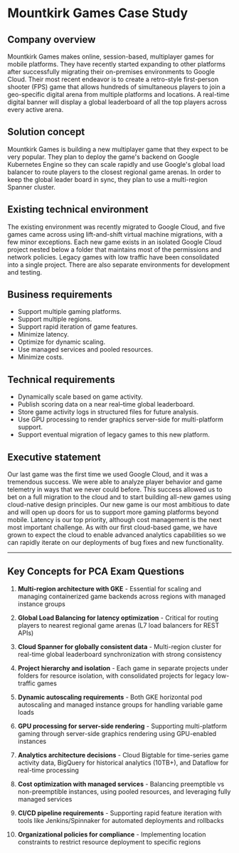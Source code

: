 # Mountkirk Games Case Study

## Company overview
Mountkirk Games makes online, session-based, multiplayer games for mobile platforms. They have recently started expanding to other platforms after successfully migrating their on-premises environments to Google Cloud. Their most recent endeavor is to create a retro-style first-person shooter (FPS) game that allows hundreds of simultaneous players to join a geo-specific digital arena from multiple platforms and locations. A real-time digital banner will display a global leaderboard of all the top players across every active arena.

## Solution concept
Mountkirk Games is building a new multiplayer game that they expect to be very popular. They plan to deploy the game's backend on Google Kubernetes Engine so they can scale rapidly and use Google's global load balancer to route players to the closest regional game arenas. In order to keep the global leader board in sync, they plan to use a multi-region Spanner cluster.

## Existing technical environment
The existing environment was recently migrated to Google Cloud, and five games came across using lift-and-shift virtual machine migrations, with a few minor exceptions. Each new game exists in an isolated Google Cloud project nested below a folder that maintains most of the permissions and network policies. Legacy games with low traffic have been consolidated into a single project. There are also separate environments for development and testing.

## Business requirements
- Support multiple gaming platforms.
- Support multiple regions.
- Support rapid iteration of game features.
- Minimize latency.
- Optimize for dynamic scaling.
- Use managed services and pooled resources.
- Minimize costs.

## Technical requirements
- Dynamically scale based on game activity.
- Publish scoring data on a near real–time global leaderboard.
- Store game activity logs in structured files for future analysis.
- Use GPU processing to render graphics server-side for multi-platform support.
- Support eventual migration of legacy games to this new platform.

## Executive statement
Our last game was the first time we used Google Cloud, and it was a tremendous success. We were able to analyze player behavior and game telemetry in ways that we never could before. This success allowed us to bet on a full migration to the cloud and to start building all-new games using cloud-native design principles. Our new game is our most ambitious to date and will open up doors for us to support more gaming platforms beyond mobile. Latency is our top priority, although cost management is the next most important challenge. As with our first cloud-based game, we have grown to expect the cloud to enable advanced analytics capabilities so we can rapidly iterate on our deployments of bug fixes and new functionality.

---

## Key Concepts for PCA Exam Questions

1. **Multi-region architecture with GKE** - Essential for scaling and managing containerized game backends across regions with managed instance groups

2. **Global Load Balancing for latency optimization** - Critical for routing players to nearest regional game arenas (L7 load balancers for REST APIs)

3. **Cloud Spanner for globally consistent data** - Multi-region cluster for real-time global leaderboard synchronization with strong consistency

4. **Project hierarchy and isolation** - Each game in separate projects under folders for resource isolation, with consolidated projects for legacy low-traffic games

5. **Dynamic autoscaling requirements** - Both GKE horizontal pod autoscaling and managed instance groups for handling variable game loads

6. **GPU processing for server-side rendering** - Supporting multi-platform gaming through server-side graphics rendering using GPU-enabled instances

7. **Analytics architecture decisions** - Cloud Bigtable for time-series game activity data, BigQuery for historical analytics (10TB+), and Dataflow for real-time processing

8. **Cost optimization with managed services** - Balancing preemptible vs non-preemptible instances, using pooled resources, and leveraging fully managed services

9. **CI/CD pipeline requirements** - Supporting rapid feature iteration with tools like Jenkins/Spinnaker for automated deployments and rollbacks

10. **Organizational policies for compliance** - Implementing location constraints to restrict resource deployment to specific regions